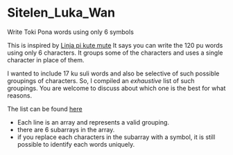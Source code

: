 # Sitelen_Luka_Wan
Write Toki Pona words using only 6 symbols


This is inspired by [Linja pi kute mute](https://www.google.com/url?sa=t&source=web&rct=j&opi=89978449&url=https://www.reddit.com/r/tokipona/comments/diihq7/linja_pi_kute_mute_write_toki_pona_with_six/&ved=2ahUKEwjT0LfZj-SCAxXh2TgGHaLbBB4Qjjh6BAgHEAE&usg=AOvVaw2uB_jS9OuOoQsEQ69LCMEb)
It says you can write the 120 pu words using only 6 characters. It groups some of the characters and uses a single character in place of them.

I wanted to include 17 ku suli words and also be selective of
such possible groupings of characters. So, I compiled an *exhaustive* list of such
groupings. You are welcome to discuss about which one is the best for what reasons.

The list can be found [here](toki_pona_in_6_char_grps.txt)

- Each line is an array and represents a valid grouping.
- there are 6 subarrays in the array.
- if you replace each characters in the subarray with a symbol,
  it is still possible to identify each words uniquely.
